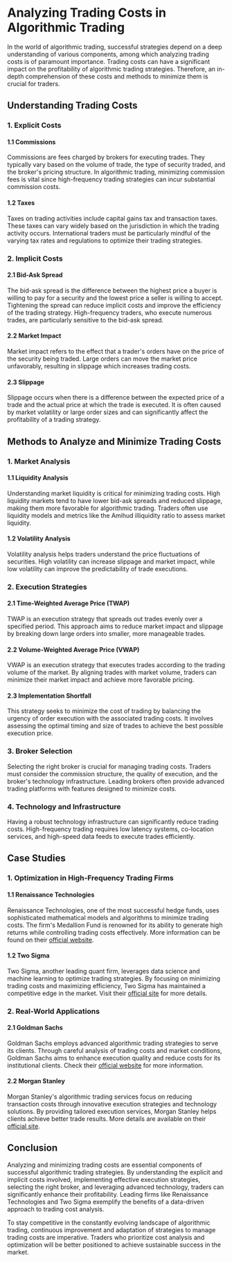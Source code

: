 # Analyzing Trading Costs in Algorithmic Trading

In the world of algorithmic trading, successful strategies depend on a deep understanding of various components, among which analyzing trading costs is of paramount importance. Trading costs can have a significant impact on the profitability of algorithmic trading strategies. Therefore, an in-depth comprehension of these costs and methods to minimize them is crucial for traders.

## Understanding Trading Costs

### 1. Explicit Costs

#### 1.1 Commissions
Commissions are fees charged by brokers for executing trades. They typically vary based on the volume of trade, the type of security traded, and the broker's pricing structure. In algorithmic trading, minimizing commission fees is vital since high-frequency trading strategies can incur substantial commission costs.

#### 1.2 Taxes
Taxes on trading activities include capital gains tax and transaction taxes. These taxes can vary widely based on the jurisdiction in which the trading activity occurs. International traders must be particularly mindful of the varying tax rates and regulations to optimize their trading strategies.

### 2. Implicit Costs

#### 2.1 Bid-Ask Spread
The bid-ask spread is the difference between the highest price a buyer is willing to pay for a security and the lowest price a seller is willing to accept. Tightening the spread can reduce implicit costs and improve the efficiency of the trading strategy. High-frequency traders, who execute numerous trades, are particularly sensitive to the bid-ask spread.

#### 2.2 Market Impact
Market impact refers to the effect that a trader's orders have on the price of the security being traded. Large orders can move the market price unfavorably, resulting in slippage which increases trading costs.

#### 2.3 Slippage
Slippage occurs when there is a difference between the expected price of a trade and the actual price at which the trade is executed. It is often caused by market volatility or large order sizes and can significantly affect the profitability of a trading strategy.

## Methods to Analyze and Minimize Trading Costs

### 1. Market Analysis

#### 1.1 Liquidity Analysis
Understanding market liquidity is critical for minimizing trading costs. High liquidity markets tend to have lower bid-ask spreads and reduced slippage, making them more favorable for algorithmic trading. Traders often use liquidity models and metrics like the Amihud illiquidity ratio to assess market liquidity.

#### 1.2 Volatility Analysis
Volatility analysis helps traders understand the price fluctuations of securities. High volatility can increase slippage and market impact, while low volatility can improve the predictability of trade executions.

### 2. Execution Strategies

#### 2.1 Time-Weighted Average Price (TWAP)
TWAP is an execution strategy that spreads out trades evenly over a specified period. This approach aims to reduce market impact and slippage by breaking down large orders into smaller, more manageable trades.

#### 2.2 Volume-Weighted Average Price (VWAP)
VWAP is an execution strategy that executes trades according to the trading volume of the market. By aligning trades with market volume, traders can minimize their market impact and achieve more favorable pricing.

#### 2.3 Implementation Shortfall
This strategy seeks to minimize the cost of trading by balancing the urgency of order execution with the associated trading costs. It involves assessing the optimal timing and size of trades to achieve the best possible execution price.

### 3. Broker Selection

Selecting the right broker is crucial for managing trading costs. Traders must consider the commission structure, the quality of execution, and the broker's technology infrastructure. Leading brokers often provide advanced trading platforms with features designed to minimize costs.

### 4. Technology and Infrastructure

Having a robust technology infrastructure can significantly reduce trading costs. High-frequency trading requires low latency systems, co-location services, and high-speed data feeds to execute trades efficiently.

## Case Studies

### 1. Optimization in High-Frequency Trading Firms

#### 1.1 Renaissance Technologies
Renaissance Technologies, one of the most successful hedge funds, uses sophisticated mathematical models and algorithms to minimize trading costs. The firm's Medallion Fund is renowned for its ability to generate high returns while controlling trading costs effectively. More information can be found on their [official website](https://www.rentech.com/).

#### 1.2 Two Sigma
Two Sigma, another leading quant firm, leverages data science and machine learning to optimize trading strategies. By focusing on minimizing trading costs and maximizing efficiency, Two Sigma has maintained a competitive edge in the market. Visit their [official site](https://www.twosigma.com/) for more details.

### 2. Real-World Applications

#### 2.1 Goldman Sachs
Goldman Sachs employs advanced algorithmic trading strategies to serve its clients. Through careful analysis of trading costs and market conditions, Goldman Sachs aims to enhance execution quality and reduce costs for its institutional clients. Check their [official website](https://www.goldmansachs.com/) for more information.

#### 2.2 Morgan Stanley
Morgan Stanley's algorithmic trading services focus on reducing transaction costs through innovative execution strategies and technology solutions. By providing tailored execution services, Morgan Stanley helps clients achieve better trade results. More details are available on their [official site](https://www.morganstanley.com/).

## Conclusion

Analyzing and minimizing trading costs are essential components of successful algorithmic trading strategies. By understanding the explicit and implicit costs involved, implementing effective execution strategies, selecting the right broker, and leveraging advanced technology, traders can significantly enhance their profitability. Leading firms like Renaissance Technologies and Two Sigma exemplify the benefits of a data-driven approach to trading cost analysis.

To stay competitive in the constantly evolving landscape of algorithmic trading, continuous improvement and adaptation of strategies to manage trading costs are imperative. Traders who prioritize cost analysis and optimization will be better positioned to achieve sustainable success in the market.

